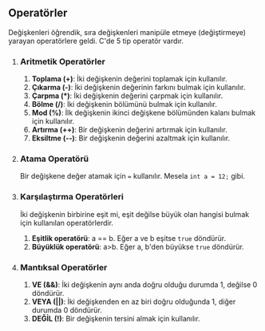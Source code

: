 ## Operatörler

Değişkenleri öğrendik, sıra değişkenleri manipüle etmeye (değiştirmeye) yarayan operatörlere geldi. C'de 5 tip operatör vardır.

1. ### Aritmetik Operatörler

   1. **Toplama (+)**:
      İki değişkenin değerini toplamak için kullanılır.
   2. **Çıkarma (-)**:
      İki değişkenin değerinin farkını bulmak için kullanılır.
   3. **Çarpma (\*)**:
      İki değişkenin değerini çarpmak için kullanılır.
   4. **Bölme (/)**:
      İki değişkenin bölümünü bulmak için kullanılır.
   5. **Mod (%)**:
      İlk değişkenin ikinci değişkene bölümünden kalanı bulmak için kullanılır.
   6. **Artırma (++)**:
      Bir değişkenin değerini artırmak için kullanılır.
   7. **Eksiltme (--)**:
      Bir değişkenin değerini azaltmak için kullanılır.

2. ### Atama Operatörü

   Bir değişkene değer atamak için `=` kullanılır. Mesela `int a = 12;` gibi.

3. ### Karşılaştırma Operatörleri

   İki değişkenin birbirine eşit mi, eşit değilse büyük olan hangisi bulmak için kullanılan operatörlerdir.

   1. **Eşitlik operatörü**: a == b. Eğer a ve b eşitse `true` döndürür.
   2. **Büyüklük operatörü**: a>b. Eğer a, b'den büyükse `true` döndürür.

4. ### Mantıksal Operatörler
   1. **VE (&&)**: İki değişkenin aynı anda doğru olduğu durumda 1, değilse 0 döndürür.
   2. **VEYA (||)**: İki değişkenden en az biri doğru olduğunda 1, diğer durumda 0 döndürür.
   3. **DEĞİL (!)**: Bir değişkenin tersini almak için kullanılır.
